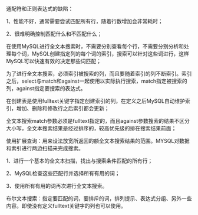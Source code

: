通配符和正则表达式的缺陷：

1、性能不好，通常需要尝试匹配所有行，随着行数增加会非常耗时；

2、很难明确控制匹配什么和不匹配什么；

在使用MySQL进行全文本搜索时，不需要分别查看每个行，不需要分别分析和处理每个词，MySQL创建指定列的每个词的索引，搜索可以针对这些词进行，这样MySQL可以快速有效的决定那些词匹配；

为了进行全文本搜索，必须索引被搜索的列，而且要随着索引的列不断索引。索引之后，select与match和against一起使用以实际执行搜索，match指定被搜索的列，against指定要搜索的表达式。

在创建表是使用fulltext关键字指定创建索引的列，在定义之后MySQL自动维护索引，增加、删除和修改行之后索引都会更新；

全文本搜索match参数必须是fulltext指定的，而且against参数搜索的结果不区分大小写，全文本搜索结果是经过排序的，较高优先级的排在搜索结果前面；



使用扩展查询：用来设法放宽所返回的额全文本搜索结果的范围。MYSQL对数据和索引进行两边扫描来完成搜索。

1、进行一个基本的全文本扫描，找出与搜索条件匹配的所有行；

2、MySQL检查这些匹配行并选择所有有用的词；

3、使用所有有用的词再次进行全文本搜索。



布尔文本搜索：指定要匹配的词，要排斥的词，排列提示、表达式分组、另外一些内容。即使没有定义fulltext关键字的列也可以使用。





